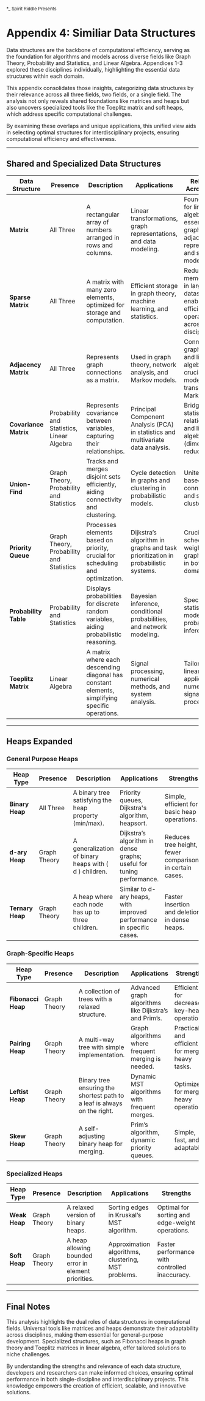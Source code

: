 <small>*_ Spirit Riddle Presents</small>

# Appendix 4: Similiar Data Structures

Data structures are the backbone of computational efficiency, serving as the foundation for algorithms and models across diverse fields like Graph Theory, Probability and Statistics, and Linear Algebra. Appendices 1-3 explored these disciplines individually, highlighting the essential data structures within each domain. 

This appendix consolidates those insights, categorizing data structures by their relevance across all three fields, two fields, or a single field. The analysis not only reveals shared foundations like matrices and heaps but also uncovers specialized tools like the Toeplitz matrix and soft heaps, which address specific computational challenges.

By examining these overlaps and unique applications, this unified view aids in selecting optimal structures for interdisciplinary projects, ensuring computational efficiency and effectiveness.

---

## **Shared and Specialized Data Structures**

| **Data Structure**       | **Presence**                             | **Description**                                                                 | **Applications**                                                                      | **Relevance Across Fields**                                                        | **Strengths**                                         |
|---------------------------|------------------------------------------|---------------------------------------------------------------------------------|--------------------------------------------------------------------------------------|-----------------------------------------------------------------------------------|-------------------------------------------------------|
| **Matrix**                | All Three                               | A rectangular array of numbers arranged in rows and columns.                    | Linear transformations, graph representations, and data modeling.                   | Foundational for linear algebra, essential for graph adjacency representation, and statistical models. | Foundational for all linear algebra operations.       |
| **Sparse Matrix**         | All Three                               | A matrix with many zero elements, optimized for storage and computation.        | Efficient storage in graph theory, machine learning, and statistics.                 | Reduces memory usage in large datasets, enabling efficient operations across disciplines. | Reduces memory usage and accelerates computations.    |
| **Adjacency Matrix**      | All Three                               | Represents graph connections as a matrix.                                       | Used in graph theory, network analysis, and Markov models.                           | Connects graph theory and linear algebra, crucial for modeling transitions in Markov chains. | Integrates graph theory with linear algebra.          |
| **Covariance Matrix**     | Probability and Statistics, Linear Algebra | Represents covariance between variables, capturing their relationships.          | Principal Component Analysis (PCA) in statistics and multivariate data analysis.     | Bridges statistics (data relationships) and linear algebra (dimensionality reduction). | Simplifies data relationship visualization and interpretation. |
| **Union-Find**            | Graph Theory, Probability and Statistics | Tracks and merges disjoint sets efficiently, aiding connectivity and clustering. | Cycle detection in graphs and clustering in probabilistic models.                    | Unites graph-based connectivity and statistical clustering.                          | Near constant-time union and find operations.         |
| **Priority Queue**        | Graph Theory, Probability and Statistics | Processes elements based on priority, crucial for scheduling and optimization.   | Dijkstra’s algorithm in graphs and task prioritization in probabilistic systems.      | Crucial for scheduling and weighted graph traversal in both domains.                | Ensures element processing in priority order.         |
| **Probability Table**     | Probability and Statistics              | Displays probabilities for discrete random variables, aiding probabilistic reasoning. | Bayesian inference, conditional probabilities, and network modeling.                 | Specializes in statistical models and probabilistic inference.                       | Simplifies computation and visualization of probabilities. |
| **Toeplitz Matrix**       | Linear Algebra                          | A matrix where each descending diagonal has constant elements, simplifying specific operations. | Signal processing, numerical methods, and system analysis.                          | Tailored for linear algebra applications in numerical and signal processing.         | Optimized for convolution operations.                 |

---

## **Heaps Expanded**

### **General Purpose Heaps**

| **Heap Type**          | **Presence** | **Description**                                             | **Applications**                                             | **Strengths**                              |
|-------------------------|--------------|-------------------------------------------------------------|-------------------------------------------------------------|--------------------------------------------|
| **Binary Heap**         | All Three    | A binary tree satisfying the heap property (min/max).       | Priority queues, Dijkstra's algorithm, heapsort.            | Simple, efficient for basic heap operations.|
| **d-ary Heap**          | Graph Theory | A generalization of binary heaps with \( d \) children.     | Dijkstra’s algorithm in dense graphs; useful for tuning performance. | Reduces tree height, fewer comparisons in certain cases. |
| **Ternary Heap**        | Graph Theory | A heap where each node has up to three children.            | Similar to d-ary heaps, with improved performance in specific cases. | Faster insertion and deletion in dense heaps.|

### **Graph-Specific Heaps**

| **Heap Type**          | **Presence**  | **Description**                                             | **Applications**                                             | **Strengths**                              |
|-------------------------|---------------|-------------------------------------------------------------|-------------------------------------------------------------|--------------------------------------------|
| **Fibonacci Heap**      | Graph Theory  | A collection of trees with a relaxed structure.             | Advanced graph algorithms like Dijkstra’s and Prim’s.        | Efficient for decrease-key-heavy operations. |
| **Pairing Heap**        | Graph Theory  | A multi-way tree with simple implementation.                | Graph algorithms where frequent merging is needed.           | Practical and efficient for merge-heavy tasks. |
| **Leftist Heap**        | Graph Theory  | Binary tree ensuring the shortest path to a leaf is always on the right. | Dynamic MST algorithms with frequent merges.                 | Optimized for merge-heavy operations.        |
| **Skew Heap**           | Graph Theory  | A self-adjusting binary heap for merging.                   | Prim’s algorithm, dynamic priority queues.                  | Simple, fast, and adaptable.                |

### **Specialized Heaps**

| **Heap Type**          | **Presence**  | **Description**                                             | **Applications**                                             | **Strengths**                              |
|-------------------------|---------------|-------------------------------------------------------------|-------------------------------------------------------------|--------------------------------------------|
| **Weak Heap**           | Graph Theory  | A relaxed version of binary heaps.                          | Sorting edges in Kruskal’s MST algorithm.                   | Optimal for sorting and edge-weight operations. |
| **Soft Heap**           | Graph Theory  | A heap allowing bounded error in element priorities.         | Approximation algorithms, clustering, MST problems.          | Faster performance with controlled inaccuracy.|

---

## Final Notes

This analysis highlights the dual roles of data structures in computational fields. Universal tools like matrices and heaps demonstrate their adaptability across disciplines, making them essential for general-purpose development. Specialized structures, such as Fibonacci heaps in graph theory and Toeplitz matrices in linear algebra, offer tailored solutions to niche challenges.

By understanding the strengths and relevance of each data structure, developers and researchers can make informed choices, ensuring optimal performance in both single-discipline and interdisciplinary projects. This knowledge empowers the creation of efficient, scalable, and innovative solutions.
